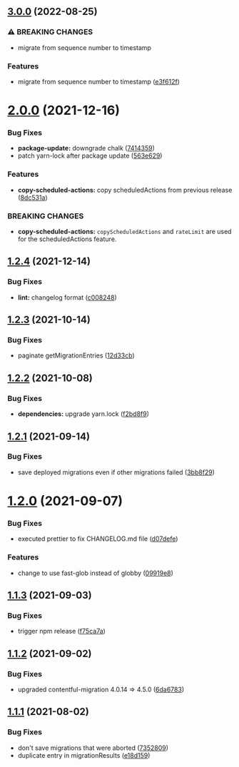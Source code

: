 ## [3.0.0](https://github.com/foobaragency/cf-migrations/compare/v2.0.0...v3.0.0) (2022-08-25)


### ⚠ BREAKING CHANGES

* migrate from sequence number to timestamp

### Features

* migrate from sequence number to timestamp ([e3f612f](https://github.com/foobaragency/cf-migrations/commit/e3f612f11bb37453e4962e2abb587b056d31848e))

# [2.0.0](https://github.com/foobaragency/cf-migrations/compare/v1.2.4...v2.0.0) (2021-12-16)

### Bug Fixes

- **package-update:** downgrade chalk ([7414359](https://github.com/foobaragency/cf-migrations/commit/741435908c5a431c5e2c7319564106eca338b98b))
- patch yarn-lock after package update ([563e629](https://github.com/foobaragency/cf-migrations/commit/563e629654c40af8fd68e5ea69bfe76bfaa5462d))

### Features

- **copy-scheduled-actions:** copy scheduledActions from previous release ([8dc531a](https://github.com/foobaragency/cf-migrations/commit/8dc531a3fcfb014b7ea237e6c94a6864100eb33d))

### BREAKING CHANGES

- **copy-scheduled-actions:** `copyScheduledActions` and `rateLimit` are used for the scheduledActions feature.

## [1.2.4](https://github.com/foobaragency/cf-migrations/compare/v1.2.3...v1.2.4) (2021-12-14)

### Bug Fixes

- **lint:** changelog format ([c008248](https://github.com/foobaragency/cf-migrations/commit/c0082482a3c55675be570ea1cfcdaf97782e45a6))

## [1.2.3](https://github.com/foobaragency/cf-migrations/compare/v1.2.2...v1.2.3) (2021-10-14)

### Bug Fixes

- paginate getMigrationEntries ([12d33cb](https://github.com/foobaragency/cf-migrations/commit/12d33cbcdb49cc33107a10bbf17a3c58ba20450a))

## [1.2.2](https://github.com/foobaragency/cf-migrations/compare/v1.2.1...v1.2.2) (2021-10-08)

### Bug Fixes

- **dependencies:** upgrade yarn.lock ([f2bd8f9](https://github.com/foobaragency/cf-migrations/commit/f2bd8f9ca27f4f694323a2559969479db206533b))

## [1.2.1](https://github.com/foobaragency/cf-migrations/compare/v1.2.0...v1.2.1) (2021-09-14)

### Bug Fixes

- save deployed migrations even if other migrations failed ([3bb8f29](https://github.com/foobaragency/cf-migrations/commit/3bb8f299574b9bb1f2e4700cc71c9a3ed8976d8d))

# [1.2.0](https://github.com/foobaragency/cf-migrations/compare/v1.1.3...v1.2.0) (2021-09-07)

### Bug Fixes

- executed prettier to fix CHANGELOG.md file ([d07defe](https://github.com/foobaragency/cf-migrations/commit/d07defe09b255efacc8e6f1e5a30153c3885a0a7))

### Features

- change to use fast-glob instead of globby ([09919e8](https://github.com/foobaragency/cf-migrations/commit/09919e85bc8461fc12ade0778acef931267a8013))

## [1.1.3](https://github.com/foobaragency/cf-migrations/compare/v1.1.2...v1.1.3) (2021-09-03)

### Bug Fixes

- trigger npm release ([f75ca7a](https://github.com/foobaragency/cf-migrations/commit/f75ca7a4db3c472b666a2971e02aad67460db3eb))

## [1.1.2](https://github.com/foobaragency/cf-migrations/compare/v1.1.1...v1.1.2) (2021-09-02)

### Bug Fixes

- upgraded contentful-migration 4.0.14 => 4.5.0 ([6da6783](https://github.com/foobaragency/cf-migrations/commit/6da6783f646ac554129d70842e05cf001e77c872))

## [1.1.1](https://github.com/foobaragency/cf-migrations/compare/v1.1.0...v1.1.1) (2021-08-02)

### Bug Fixes

- don't save migrations that were aborted ([7352809](https://github.com/foobaragency/cf-migrations/commit/73528099e7ae087fd6d0900c02202cb17a45bf97))
- duplicate entry in migrationResults ([e18d159](https://github.com/foobaragency/cf-migrations/commit/e18d1598b63f495e5a8d5f5e628515c6dcff77b4))
